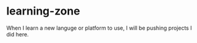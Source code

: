 # learning-zone
When I learn a new languge or platform to use, I will be pushing projects I did here.

